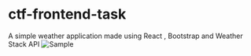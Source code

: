 # ctf-frontend-task
A simple weather application made using React , Bootstrap and Weather Stack API
![Sample](https://github.com/Sanjeev-Karthick/[ctf-frontend-taskblob/main/Sunshine%20Weather.jpg?raw=true)
